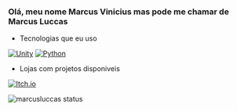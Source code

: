 ### Olá, meu nome Marcus Vinicius mas pode me chamar de Marcus Luccas
* Tecnologias que eu uso

[![Unity](https://img.shields.io/badge/Unity-100000?style=for-the-badge&logo=unity&logoColor=white)]()
[![Python](https://img.shields.io/badge/Python-14354C?style=for-the-badge&logo=python&logoColor=white)]()

* Lojas com projetos disponiveis

[![Itch.io](https://img.shields.io/badge/Itch.io-FA5C5C?style=for-the-badge&logo=itchdotio&logoColor=white)](https://marcusluccas.itch.io)

![marcusluccas status](https://github-readme-stats.vercel.app/api?username=marcusluccas&show_icons=true&theme=tokyonight)
